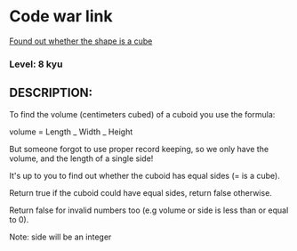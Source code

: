 # Code war link

[Found out whether the shape is a cube](https://www.codewars.com/kata/58d248c7012397a81800005c)

### Level: 8 kyu

## DESCRIPTION:

To find the volume (centimeters cubed) of a cuboid you use the formula:

volume = Length _ Width _ Height

But someone forgot to use proper record keeping, so we only have the volume, and the length of a single side!

It's up to you to find out whether the cuboid has equal sides (= is a cube).

Return true if the cuboid could have equal sides, return false otherwise.

Return false for invalid numbers too (e.g volume or side is less than or equal to 0).

Note: side will be an integer
